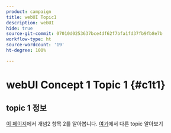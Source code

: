```yaml
---
product: campaign
title: webUI Topic1
description: webUI
hide: true
source-git-commit: 07010d0253637bce4df62f7bfa1fd37fb9fb8e7b
workflow-type: ht
source-wordcount: '19'
ht-degree: 100%

---
```


# webUI Concept 1 Topic 1 {#c1t1}

## topic 1 정보

[이 페이지](../concept2/topic2.md)에서 개념2 항목 2를 알아봅니다.
[여기](../../automation/workflow/about-workflows.md)에서 다른 topic 알아보기